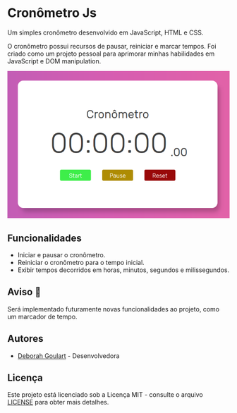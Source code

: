 # Cronômetro Js

Um simples cronômetro desenvolvido em JavaScript, HTML e CSS. 

O cronômetro possui recursos de pausar, reiniciar e marcar tempos. Foi criado como um projeto pessoal para aprimorar minhas habilidades em JavaScript e DOM manipulation.

![Cronômetro Js](img/Screenshot%20from%202023-11-02%2013-58-19.png)

## Funcionalidades

- Iniciar e pausar o cronômetro.
- Reiniciar o cronômetro para o tempo inicial.
- Exibir tempos decorridos em horas, minutos, segundos e milissegundos.

## Aviso 🛑

Será implementado futuramente novas funcionalidades ao projeto, como um marcador de tempo.

## Autores

- [Deborah Goulart](https://github.com/DebGoulart) - Desenvolvedora

## Licença

Este projeto está licenciado sob a Licença MIT - consulte o arquivo [LICENSE](LICENSE) para obter mais detalhes.
